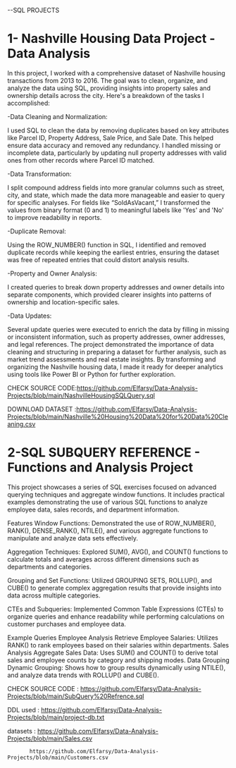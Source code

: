 --SQL PROJECTS

# 1- Nashville Housing Data Project - Data Analysis
In this project, I worked with a comprehensive dataset of Nashville housing transactions from 2013 to 2016. The goal was to clean, organize, and analyze the data using SQL, providing insights into property sales and ownership details across the city. Here's a breakdown of the tasks I accomplished:

-Data Cleaning and Normalization:

I used SQL to clean the data by removing duplicates based on key attributes like Parcel ID, Property Address, Sale Price, and Sale Date. This helped ensure data accuracy and removed any redundancy.
I handled missing or incomplete data, particularly by updating null property addresses with valid ones from other records where Parcel ID matched.

-Data Transformation:

I split compound address fields into more granular columns such as street, city, and state, which made the data more manageable and easier to query for specific analyses.
For fields like “SoldAsVacant,” I transformed the values from binary format (0 and 1) to meaningful labels like 'Yes' and 'No' to improve readability in reports.

-Duplicate Removal:

Using the ROW_NUMBER() function in SQL, I identified and removed duplicate records while keeping the earliest entries, ensuring the dataset was free of repeated entries that could distort analysis results.

-Property and Owner Analysis:

I created queries to break down property addresses and owner details into separate components, which provided clearer insights into patterns of ownership and location-specific sales.

-Data Updates:

Several update queries were executed to enrich the data by filling in missing or inconsistent information, such as property addresses, owner addresses, and legal references.
The project demonstrated the importance of data cleaning and structuring in preparing a dataset for further analysis, such as market trend assessments and real estate insights. By transforming and organizing the Nashville housing data, I made it ready for deeper analytics using tools like Power BI or Python for further exploration.

CHECK SOURCE CODE:https://github.com/Elfarsy/Data-Analysis-Projects/blob/main/NashvilleHousingSQLQuery.sql

DOWNLOAD DATASET :https://github.com/Elfarsy/Data-Analysis-Projects/blob/main/Nashville%20Housing%20Data%20for%20Data%20Cleaning.csv

# 2-SQL SUBQUERY REFERENCE - Functions and Analysis Project 
This project showcases a series of SQL exercises focused on advanced querying techniques and aggregate window functions. It includes practical examples demonstrating the use of various SQL functions to analyze employee data, sales records, and department information.

Features
Window Functions: Demonstrated the use of ROW_NUMBER(), RANK(), DENSE_RANK(), NTILE(), and various aggregate functions to manipulate and analyze data sets effectively.

Aggregation Techniques: Explored SUM(), AVG(), and COUNT() functions to calculate totals and averages across different dimensions such as departments and categories.

Grouping and Set Functions: Utilized GROUPING SETS, ROLLUP(), and CUBE() to generate complex aggregation results that provide insights into data across multiple categories.

CTEs and Subqueries: Implemented Common Table Expressions (CTEs) to organize queries and enhance readability while performing calculations on customer purchases and employee data.

Example Queries
Employee Analysis
Retrieve Employee Salaries: Utilizes RANK() to rank employees based on their salaries within departments.
Sales Analysis
Aggregate Sales Data: Uses SUM() and COUNT() to derive total sales and employee counts by category and shipping modes.
Data Grouping
Dynamic Grouping: Shows how to group results dynamically using NTILE(), and analyze data trends with ROLLUP() and CUBE().

CHECK SOURCE CODE : https://github.com/Elfarsy/Data-Analysis-Projects/blob/main/SubQuery%20Refrence.sql

DDL used : https://github.com/Elfarsy/Data-Analysis-Projects/blob/main/project-db.txt

datasets : https://github.com/Elfarsy/Data-Analysis-Projects/blob/main/Sales.csv

           https://github.com/Elfarsy/Data-Analysis-Projects/blob/main/Customers.csv
